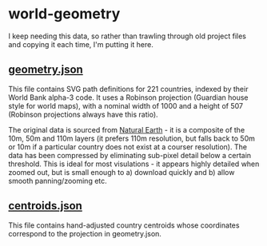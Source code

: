 world-geometry
==============

I keep needing this data, so rather than trawling through old project files and copying it each time, I'm putting it here.

## [geometry.json](linktogohere)

This file contains SVG path definitions for 221 countries, indexed by their World Bank alpha-3 code. It uses a Robinson projection (Guardian house style for world maps), with a nominal width of 1000 and a height of 507 (Robinson projections always have this ratio).

The original data is sourced from [Natural Earth](http://www.naturalearthdata.com/) - it is a composite of the 10m, 50m and 110m layers (it prefers 110m resolution, but falls back to 50m or 10m if a particular country does not exist at a courser resolution). The data has been compressed by eliminating sub-pixel detail below a certain threshold. This is ideal for most visulations - it appears highly detailed when zoomed out, but is small enough to a) download quickly and b) allow smooth panning/zooming etc.


## [centroids.json](linktogohere)

This file contains hand-adjusted country centroids whose coordinates correspond to the projection in geometry.json.